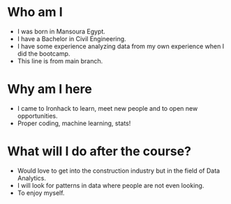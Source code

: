 
# Who am I

* I was born in Mansoura Egypt.
* I have a Bachelor in Civil Engineering.
* I have some experience analyzing data from my own experience when I did the bootcamp.
* This line is from main branch.
# Why am I here

* I came to Ironhack to learn, meet new people and to open new opportunities.
* Proper coding, machine learning, stats!

# What will I do after the course?

* Would love to get into the construction industry but in the field of Data Analytics.
* I will look for patterns in data where people are not even looking.
* To enjoy myself.
